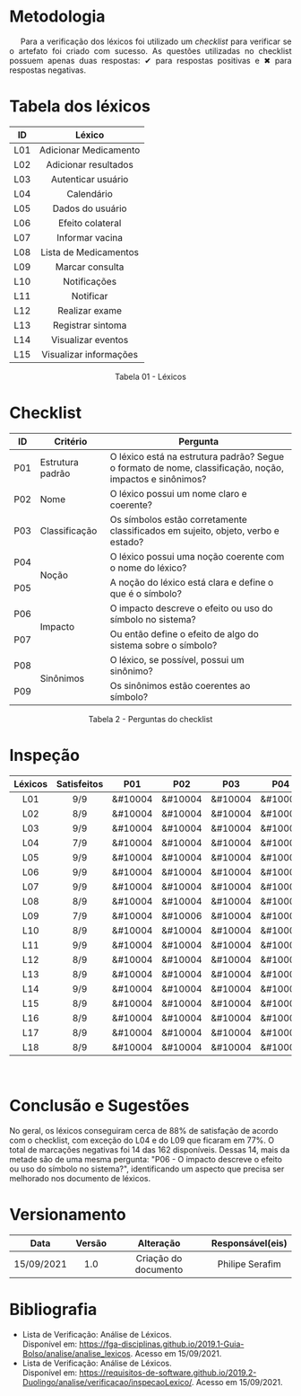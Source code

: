 # <a>Metodologia</a>

<p style="text-indent: 20px; text-align: justify"> Para a verificação dos léxicos foi utilizado um <em>checklist</em> para verificar se o artefato foi criado com sucesso. As questões utilizadas no checklist possuem apenas duas respostas: &#10004 para respostas positivas  e &#10006 para respostas negativas.
</p>

# <a>Tabela dos léxicos</a>

<center>

|  ID   |         Léxico         |
| :---: | :--------------------: |
|  L01  | Adicionar Medicamento  |
|  L02  |  Adicionar resultados  |
|  L03  |   Autenticar usuário   |
|  L04  |       Calendário       |
|  L05  |    Dados do usuário    |
|  L06  |    Efeito colateral    |
|  L07  |    Informar vacina     |
|  L08  | Lista de Medicamentos  |
|  L09  |    Marcar consulta     |
|  L10  |      Notificações      |
|  L11  |       Notificar        |
|  L12  |     Realizar exame     |
|  L13  |   Registrar sintoma    |
|  L14  |   Visualizar eventos   |
|  L15  | Visualizar informações |
<figcaption>Tabela 01 - Léxicos</figcaption>
</center>

# <a>Checklist</a>
<center>
<table>
<thead>
    <tr>
      <th>ID</th>
      <th>Critério</th>
      <th>Pergunta</th>
    </tr>
  </thead>
  <tbody>
    <tr>
      <td>P01</td>
      <td>Estrutura padrão</td>
      <td>O léxico está na estrutura padrão? Segue o formato de nome, classificação, noção, impactos e sinônimos?</td>
    </tr>
    <tr>
      <td>P02</td>
      <td>Nome</td>
      <td>O léxico possui um nome claro e coerente?</td>
    </tr>
    <tr>
      <td>P03</td>
      <td>Classificação</td>
      <td>Os símbolos estão corretamente classificados em sujeito, objeto, verbo e estado?</td>
    </tr>
    <tr>
      <td>P04</td>
      <td rowspan="2">Noção</td>
      <td>O léxico possui uma noção coerente com o nome do léxico?</td>
    </tr>
    <tr>
      <td>P05</td>
      <td>A noção do léxico está clara e define o que é o símbolo?</td>
    </tr>
    <tr>
      <td>P06</td>
      <td rowspan="2">Impacto</td>
      <td>O impacto descreve o efeito ou uso do símbolo no sistema?</td>
    </tr>
    <tr>
      <td>P07</td>
      <td>Ou então define o efeito de algo do sistema sobre o símbolo?</td>
    </tr>
      <tr>
      <td>P08</td>
      <td rowspan="2">Sinônimos</td>
      <td>O léxico, se possível, possui um sinônimo?</td>
    </tr>
    <tr>
      <td>P09</td>
      <td>Os sinônimos estão coerentes ao símbolo?</td>
    </tr>
  </tbody>
</table>
<figcaption>Tabela 2 - Perguntas do checklist</figcaption>
</center>

# <a>Inspeção</a>

| Léxicos | Satisfeitos |   P01   |   P02   |   P03   |   P04   |   P05   |   P06   |   P07   |   P08   |   P09   |
| :-----: | :---------: | :-----: | :-----: | :-----: | :-----: | :-----: | :-----: | :-----: | :-----: | :-----: |
|   L01   |     9/9     | &#10004 | &#10004 | &#10004 | &#10004 | &#10004 | &#10004 | &#10004 | &#10004 | &#10004 |
|   L02   |     8/9     | &#10004 | &#10004 | &#10004 | &#10004 | &#10004 | &#10004 | &#10004 | &#10004 | &#10006 |
|   L03   |     9/9     | &#10004 | &#10004 | &#10004 | &#10004 | &#10004 | &#10004 | &#10004 | &#10004 | &#10004 |
|   L04   |     7/9     | &#10004 | &#10004 | &#10004 | &#10004 | &#10004 | &#10006 | &#10004 | &#10004 | &#10006 |
|   L05   |     9/9     | &#10004 | &#10004 | &#10004 | &#10004 | &#10004 | &#10004 | &#10004 | &#10004 | &#10004 |
|   L06   |     9/9     | &#10004 | &#10004 | &#10004 | &#10004 | &#10004 | &#10004 | &#10004 | &#10004 | &#10004 |
|   L07   |     9/9     | &#10004 | &#10004 | &#10004 | &#10004 | &#10004 | &#10004 | &#10004 | &#10004 | &#10004 |
|   L08   |     8/9     | &#10004 | &#10004 | &#10004 | &#10004 | &#10004 | &#10004 | &#10004 | &#10004 | &#10006 |
|   L09   |     7/9     | &#10004 | &#10006 | &#10004 | &#10004 | &#10004 | &#10006 | &#10004 | &#10004 | &#10004 |
|   L10   |     8/9     | &#10004 | &#10004 | &#10004 | &#10004 | &#10004 | &#10006 | &#10004 | &#10004 | &#10004 |
|   L11   |     9/9     | &#10004 | &#10004 | &#10004 | &#10004 | &#10004 | &#10004 | &#10004 | &#10004 | &#10004 |
|   L12   |     8/9     | &#10004 | &#10004 | &#10004 | &#10004 | &#10004 | &#10006 | &#10004 | &#10004 | &#10004 |
|   L13   |     8/9     | &#10004 | &#10004 | &#10004 | &#10004 | &#10004 | &#10004 | &#10004 | &#10004 | &#10006 |
|   L14   |     9/9     | &#10004 | &#10004 | &#10004 | &#10006 | &#10004 | &#10004 | &#10004 | &#10004 | &#10004 |
|   L15   |     8/9     | &#10004 | &#10004 | &#10004 | &#10004 | &#10004 | &#10006 | &#10004 | &#10004 | &#10004 |
|   L16   |     8/9     | &#10004 | &#10004 | &#10004 | &#10004 | &#10004 | &#10006 | &#10004 | &#10004 | &#10004 |
|   L17   |     8/9     | &#10004 | &#10004 | &#10004 | &#10004 | &#10004 | &#10006 | &#10004 | &#10004 | &#10004 |
|   L18   |     8/9     | &#10004 | &#10004 | &#10004 | &#10004 | &#10004 | &#10006 | &#10004 | &#10004 | &#10004 |

</br>

# <a>Conclusão e Sugestões</a>
No geral, os léxicos conseguiram cerca de 88% de satisfação de acordo com o checklist, com exceção do L04 e do L09 que ficaram em 77%.
O total de marcações negativas foi 14 das 162 disponíveis. Dessas 14, mais da metade são de uma mesma pergunta: "P06 - O impacto descreve o efeito ou uso do símbolo no sistema?", identificando um aspecto que precisa ser melhorado nos documento de léxicos.

# <a>Versionamento</a>

|    Data    | Versão |      Alteração       | Responsável(eis) |
| :--------: | :----: | :------------------: | :--------------: |
| 15/09/2021 |  1.0   | Criação do documento | Philipe Serafim  |


# <a>Bibliografia</a>

- Lista de Verificação: Análise de Léxicos.</br>Disponível em: <https://fga-disciplinas.github.io/2019.1-Guia-Bolso/analise/analise_lexicos>. Acesso em 15/09/2021.
- Lista de Verificação: Análise de Léxicos.</br>Disponível em: <https://requisitos-de-software.github.io/2019.2-Duolingo/analise/verificacao/inspecaoLexico/>. Acesso em 15/09/2021.
